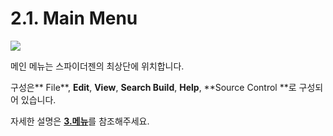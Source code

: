 # 2.1. Main Menu

![](https://github.com/asoosoft/spidergen-guidebook/tree/eeac9656bff5b368e79bf9dad544cae218642e17/assets/메인메뉴.png)

메인 메뉴는 스파이더젠의 최상단에 위치합니다.

구성은** File**, **Edit**, **View**, **Search Build**, **Help**, **Source Control **로 구성되어 있습니다.

자세한 설명은 [**3.메뉴**](../3./)를 참조해주세요.

